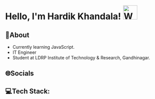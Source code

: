 # Hello, I'm Hardik Khandala! <a> <img src="https://raw.githubusercontent.com/nixin72/nixin72/master/wave.gif" alt="Waving hand animated gif" height="45" style="max-width: 100%; display: inline-block;"> </a>

## **💫About**

- Currently learning JavaScript.
- IT Engineer
- Student at LDRP Institute of Technology & Research, Gandhinagar.

## **🌐Socials**


## **💻Tech Stack:**

